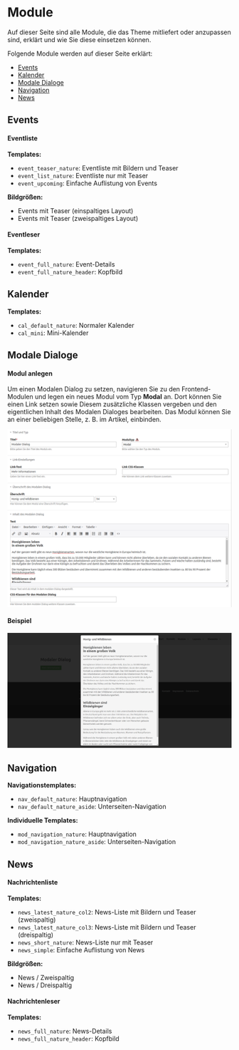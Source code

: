 # Module

Auf dieser Seite sind alle Module, die das Theme mitliefert oder anzupassen sind, erklärt und wie Sie diese einsetzen können.

Folgende Module werden auf dieser Seite erklärt:
- [Events](nature_theme/module?id=events)
- [Kalender](nature_theme/module?id=kalender)
- [Modale Dialoge](nature_theme/module?id=modale-dialoge)
- [Navigation](nature_theme/module?id=navigation)
- [News](nature_theme/module?id=news)

## Events

#### Eventliste

**Templates:**
- `event_teaser_nature`: Eventliste mit Bildern und Teaser
- `event_list_nature`: Eventliste nur mit Teaser
- `event_upcoming`: Einfache Auflistung von Events

**Bildgrößen:**
- Events mit Teaser (einspaltiges Layout)
- Events mit Teaser (zweispaltiges Layout)

#### Eventleser

**Templates:**
- `event_full_nature`: Event-Details
- `event_full_nature_header`: Kopfbild

## Kalender

**Templates:**
- `cal_default_nature`: Normaler Kalender
- `cal_mini`: Mini-Kalender

## Modale Dialoge

#### Modul anlegen

Um einen Modalen Dialog zu setzen, navigieren Sie zu den Frontend-Modulen und legen ein neues Modul vom Typ **Modal** an. Dort können Sie einen Link setzen sowie Diesem zusätzliche Klassen vergeben und den eigentlichen Inhalt des Modalen Dialoges bearbeiten. Das Modul können Sie an einer beliebigen Stelle, z. B. im Artikel, einbinden.

![](../_images/nature-theme/module/modaler_dialog_einstellungen.png)

#### Beispiel

![](../_images/nature-theme/module/modaler_dialog_beispiel.png)

## Navigation

**Navigationstemplates:**
- `nav_default_nature`: Hauptnavigation
- `nav_default_nature_aside`: Unterseiten-Navigation

**Individuelle Templates:**
- `mod_navigation_nature`: Hauptnavigation
- `mod_navigation_nature_aside`: Unterseiten-Navigation

## News

#### Nachrichtenliste

**Templates:**
- `news_latest_nature_col2`: News-Liste mit Bildern und Teaser (zweispaltig)
- `news_latest_nature_col3`: News-Liste mit Bildern und Teaser (dreispaltig)
- `news_short_nature`: News-Liste nur mit Teaser
- `news_simple`: Einfache Auflistung von News

**Bildgrößen:**
- News / Zweispaltig
- News / Dreispaltig

#### Nachrichtenleser

**Templates:**
- `news_full_nature`: News-Details
- `news_full_nature_header`: Kopfbild